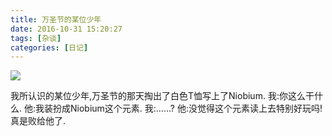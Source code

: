 ```yaml
---
title: 万圣节的某位少年
date: 2016-10-31 15:20:27
tags: [杂谈]
categories: [日记]
---
```

<a data-fancybox="gallery" href="P077.jpg"><img src="P077.jpg"></a>

我所认识的某位少年,万圣节的那天掏出了白色T恤写上了Niobium.
我:你这么干什么.
他:我装扮成Niobium这个元素.
我:……?
他:没觉得这个元素读上去特别好玩吗!
<br>
真是败给他了.

